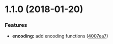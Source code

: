 <a name="1.1.0"></a>
# 1.1.0 (2018-01-20)


### Features

* **encoding:** add encoding functions ([4007ea7](https://github.com/Beg-in/util/commit/4007ea7))



